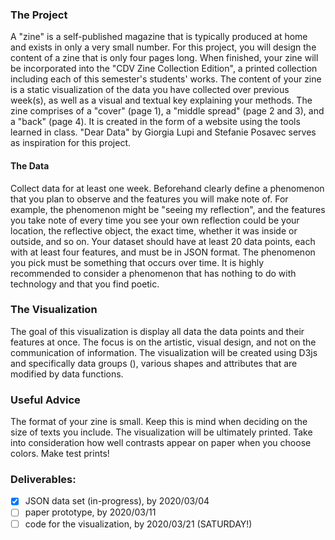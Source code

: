 ### The Project
A "zine" is a self-published magazine that is typically produced at home and exists in only a very small number. For this project, you will design the content of a zine that is only four pages long. When finished, your zine will be incorporated into the "CDV Zine Collection Edition", a printed collection including each of this semester's students' works.
The content of your zine is a static visualization of the data you have collected over previous week(s), as well as a visual and textual key explaining your methods. The zine comprises of a "cover" (page 1), a "middle spread" (page 2 and 3), and a "back" (page 4). It is created in the form of a website using the tools learned in class.
"Dear Data" by Giorgia Lupi and Stefanie Posavec serves as inspiration for this project.

#### The Data
Collect data for at least one week. Beforehand clearly define a phenomenon that you plan to observe and the features you will make note of. For example, the phenomenon might be "seeing my reflection", and the features you take note of every time you see your own reflection could be your location, the reflective object, the exact time, whether it was inside or outside, and so on.
Your dataset should have at least 20 data points, each with at least four features, and must be in JSON format. The phenomenon you pick must be something that occurs over time.
It is highly recommended to consider a phenomenon that has nothing to do with technology and that you find poetic.

### The Visualization
The goal of this visualization is display all data the data points and their features at once. The focus is on the artistic, visual design, and not on the communication of information. The visualization will be created using D3js and specifically data groups (<g>), various shapes and attributes that are modified by data functions.   

### Useful Advice
The format of your zine is small. Keep this is mind when deciding on the size of texts you include. The visualization will be ultimately printed. Take into consideration how well contrasts appear on paper when you choose colors. Make test prints!

### Deliverables:
- [X] JSON data set (in-progress), by 2020/03/04
- [ ] paper prototype, by 2020/03/11
- [ ] code for the visualization, by 2020/03/21 (SATURDAY!)
